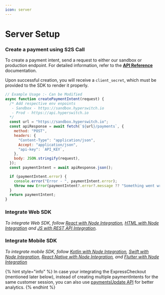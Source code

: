 ```yaml
---
icon: server
---
```


# Server Setup

### Create a payment using S2S Call

To create a payment intent, send a request to either our sandbox or production endpoint. For detailed information, refer to the [**API Reference**](https://api-reference.hyperswitch.io/api-reference/payments/payments--create) documentation.

Upon successful creation, you will receive a `client_secret`, which must be provided to the SDK to render it properly.

```javascript
// Example Usage :- Can be Modified
async function createPaymentIntent(request) {
  /* Add respective env enpoints
   - Sandbox - https://sandbox.hyperswitch.io
   - Prod - https://api.hyperswitch.io
  */
  const url = "https://sandbox.hyperswitch.io";
  const apiResponse = await fetch(`${url}/payments`, {
    method: "POST",
    headers: {
      "Content-Type": "application/json",
      Accept: "application/json",
      "api-key": `API_KEY`,
    },
    body: JSON.stringify(request),
  });
  const paymentIntent = await apiResponse.json();

  if (paymentIntent.error) {
    console.error("Error - ", paymentIntent.error);
    throw new Error(paymentIntent?.error?.message ?? "Something went wrong.");
  }
  return paymentIntent;
}
```

### Integrate Web SDK

_To integrate Web SDK, follow_ [_React with Node Integration_](node-and-react.md)_,_ [_HTML with Node Integration_](node-and-html.md) _and_ [_JS with REST API Integration_](vanilla-js-and-rest-api-integration.md)_._

### Integrate Mobile SDK

_To integrate mobile SDK, follow_ [_Kotlin with Node Integration_](../mobile/android/kotlin-with-node-backend.md)_,_ [_Swift with Node Integration_](../mobile/ios/swift-with-node-backend.md), [_React Native with Node Integration_](../mobile/cross-platform/react-native/react-native-with-node-backend.md)_, and_ [_Flutter with Node Integration_](../mobile/cross-platform/react-native-1/react-native-with-node-backend.md)

{% hint style="info" %}
In case your integrating the ExpressCheckout (mentioned later below), instead of creating multiple paymentIntents for the same customer session, you can also use [paymentsUpdate API](https://api-reference.hyperswitch.io/api-reference/payments/payments--update) for better analytics.
{% endhint %}

